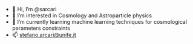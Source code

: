 - 👋 Hi, I’m @sarcari
- 👀 I’m interested in Cosmology and Astroparticle physics
- 🌱 I’m currently learning machine learning techniques for cosmological parameters constraints
- 📫 stefano.arcari@unife.it

<!---
DarthArkion/DarthArkion is a ✨ special ✨ repository because its `README.md` (this file) appears on your GitHub profile.
You can click the Preview link to take a look at your changes.
--->
